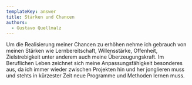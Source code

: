 ```yaml
---
templateKey: answer
title: Stärken und Chancen
authors:
  - Gustavo Quellmalz
---
```

Um die Realisierung meiner Chancen zu erhöhen nehme ich gebrauch von meinen Stärken wie Lernbereitschaft, Willensstärke, Offenheit, Zielstrebigkeit unter anderem auch meine Überzeugungskraft. Im Beruflichen Leben zeichnet sich meine Anpassungsfähigkeit besonderes aus, da ich immer wieder zwischen Projekten hin und her jonglieren muss und stehts in kürzester Zeit neue Programme und Methoden lernen muss.
